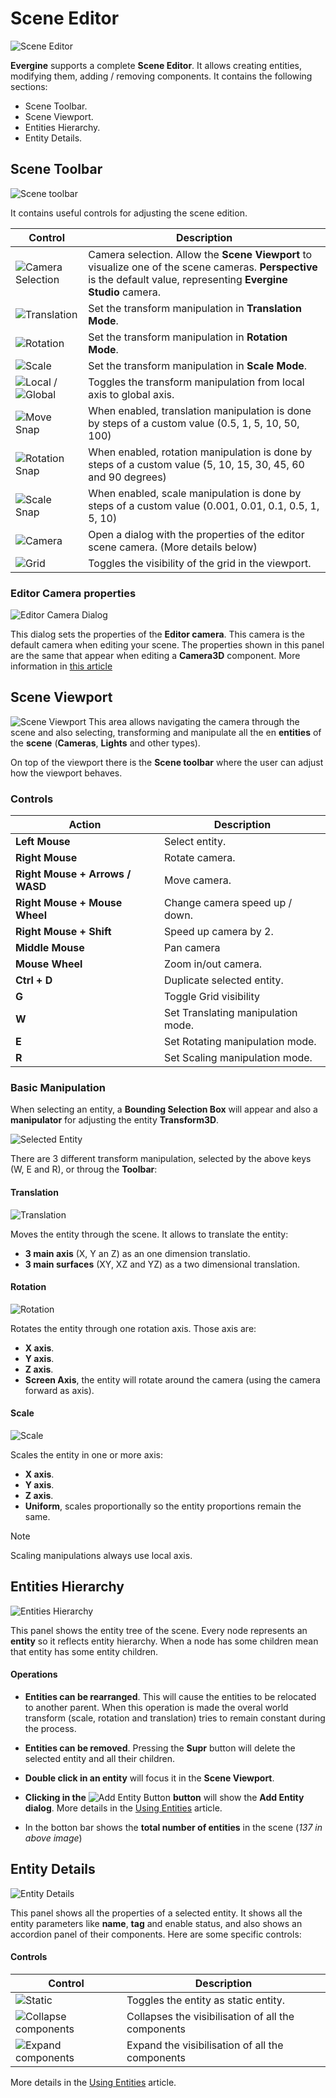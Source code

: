 # Scene Editor
![Scene Editor](images/sceneEditor.png)

**Evergine** supports a complete **Scene Editor**. It allows creating entities, modifying them, adding / removing components. It contains the following sections:

- Scene Toolbar.
- Scene Viewport.
- Entities Hierarchy.
- Entity Details.

 ## Scene Toolbar

![Scene toolbar](images/sceneToolbar.png)

 It contains useful controls for adjusting the scene edition.

 | Control | Description |
 | ------- | ----------- |
 | ![Camera Selection](images/cameraSelection.png) | Camera selection. Allow the **Scene Viewport** to visualize one of the scene cameras. **Perspective** is the default value, representing **Evergine Studio** camera. |
 | ![Translation](images/translation.png) | Set the transform manipulation in **Translation Mode**.|
 | ![Rotation](images/rotation.png) | Set the transform manipulation in **Rotation Mode**. |
 | ![Scale](images/scale.png) | Set the transform manipulation in **Scale Mode**. |
 | ![Local](images/local.png) / ![Global](images/global.png)  | Toggles the transform manipulation from local axis to global axis. |
 | ![Move Snap](images/moveSnap.png) | When enabled, translation manipulation is done by steps of a custom value (0.5, 1, 5, 10, 50, 100) |
 | ![Rotation Snap](images/rotateSnap.png) | When enabled, rotation manipulation is done by steps of a custom value (5, 10, 15, 30, 45, 60 and 90 degrees) |
 | ![Scale Snap](images/scaleSnap.png) | When enabled, scale manipulation is done by steps of a custom value (0.001, 0.01, 0.1, 0.5, 1, 5, 10) |
 | ![Camera](images/cameraIcon.png) | Open a dialog with the properties of the editor scene camera. (More details below) |
 | ![Grid](images/gridIcon.png) | Toggles the visibility of the grid in the viewport. |

 ### Editor Camera properties

 ![Editor Camera Dialog](images/editorCameraDialog.png)

 This dialog sets the properties of the **Editor camera**. This camera is the default camera when editing your scene. The properties shown in this panel are the same that appear when editing a **Camera3D** component. More information in [this article](../../graphics/cameras.md)

## Scene Viewport
![Scene Viewport](images/sceneViewport.png)
This area allows navigating the camera through the scene and also selecting, transforming and manipulate all the en **entities** of the **scene** (**Cameras**, **Lights** and other types). 

On top of the viewport there is the **Scene toolbar** where the user can adjust how the viewport behaves.

### Controls

| Action | Description |
| ------ | ----------- |
| **Left Mouse** | Select entity. |
| **Right Mouse** | Rotate camera. |
| **Right Mouse + Arrows / WASD** | Move camera. |
| **Right Mouse + Mouse Wheel** | Change camera speed up / down.|
| **Right Mouse + Shift** | Speed up camera by 2.|
| **Middle Mouse** | Pan camera |
| **Mouse Wheel** | Zoom in/out camera.
| **Ctrl + D** | Duplicate selected entity.|
| **G** | Toggle Grid visibility|
| **W** | Set Translating manipulation mode. |
| **E** | Set Rotating manipulation mode. |
| **R** | Set Scaling manipulation mode. |

### Basic Manipulation
When selecting an entity, a **Bounding Selection Box** will appear and also a **manipulator** for adjusting the entity **Transform3D**.

![Selected Entity](images/selectedEntity.png)

There are 3 different transform manipulation, selected by the above keys (W, E and R), or throug the **Toolbar**:

#### Translation

 ![Translation](images/translationManipulator.png) 
 
 Moves the entity through the scene. It allows to translate the entity:
 
 - **3 main axis** (X, Y an Z) as an one dimension translatio.
 - **3 main surfaces** (XY, XZ and YZ) as a two dimensional translation.


 #### Rotation

 ![Rotation](images/rotationManipulator.png) 
 
 Rotates the entity through one rotation axis. Those axis are:
 
 - **X axis**.
 - **Y axis**.
 - **Z axis**.
 - **Screen Axis**, the entity will rotate around the camera (using the camera forward as axis).

 #### Scale

 ![Scale](images/scaleManipulator.png) 
 
 Scales the entity in one or more axis:
 
 - **X axis**.
 - **Y axis**.
 - **Z axis**.
 - **Uniform**, scales proportionally so the entity proportions remain the same.

 >[!NOTE]
 >Scaling manipulations always use local axis.

## Entities Hierarchy

![Entities Hierarchy](images/entitiesHierarchy.png)

This panel shows the entity tree of the scene. Every node represents an **entity** so it reflects entity hierarchy. When a node has some children mean that entity has some entity children.

#### Operations

- **Entities can be rearranged**. This will cause the entities to be relocated to another parent. When this operation is made the overal world transform (scale, rotation and translation) tries to remain constant during the process.
- **Entities can be removed**. Pressing the **Supr** button will delete the selected entity and all their children.
- **Double click in an entity** will focus it in the **Scene Viewport**.

- **Clicking in the** ![Add Entity Button](images/addEntity.png) **button** will show the **Add Entity dialog**. More details in the [Using Entities](../component_arch/entities/using_entities.md) article.

- In the botton bar shows the **total number of entities** in the scene (_137 in above image_)


 ## Entity Details

 ![Entity Details](images/entityDetails.png)

 This panel shows all the properties of a selected entity. It shows all the entity parameters like **name**, **tag** and enable status, and also shows an accordion panel of their components. Here are some specific controls:

 #### Controls

 |Control | Description |
 | ------ | ----------- |
 | ![Static](images/static.png) | Toggles the entity as static entity. |
 | ![Collapse components](images/collapseComponents.png) | Collapses the visibilisation of all the components |
 | ![Expand components](images/expandComponents.png) | Expand the visibilisation of all the components |

  More details in the [Using Entities](../component_arch/entities/using_entities.md) article.